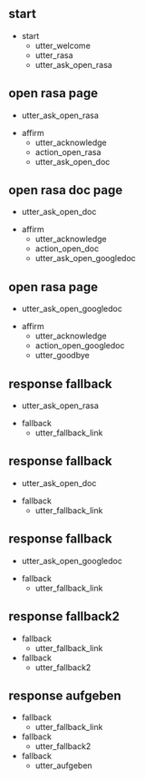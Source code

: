 ## start
* start
    - utter_welcome
    - utter_rasa
    - utter_ask_open_rasa
    
## open rasa page
- utter_ask_open_rasa
* affirm
    - utter_acknowledge
    - action_open_rasa
    - utter_ask_open_doc

## open rasa doc page
- utter_ask_open_doc
* affirm
    - utter_acknowledge
    - action_open_doc
    - utter_ask_open_googledoc
    
## open rasa page
- utter_ask_open_googledoc
* affirm
    - utter_acknowledge
    - action_open_googledoc
    - utter_goodbye

## response fallback
- utter_ask_open_rasa
* fallback
    - utter_fallback_link

## response fallback
- utter_ask_open_doc
* fallback
    - utter_fallback_link

## response fallback
- utter_ask_open_googledoc
* fallback
    - utter_fallback_link


## response fallback2
* fallback
    - utter_fallback_link
* fallback
    - utter_fallback2

## response aufgeben
* fallback
    - utter_fallback_link
* fallback
    - utter_fallback2
* fallback
    - utter_aufgeben    

